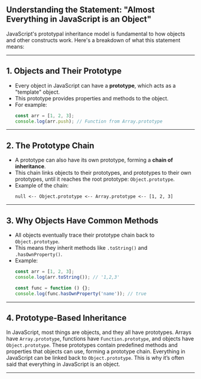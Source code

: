 ## Understanding the Statement: "Almost Everything in JavaScript is an Object"

JavaScript's prototypal inheritance model is fundamental to how objects and other constructs work. Here's a breakdown of what this statement means:

---

## **1. Objects and Their Prototype**
- Every object in JavaScript can have a **prototype**, which acts as a "template" object.
- This prototype provides properties and methods to the object.
- For example:
  ```javascript
  const arr = [1, 2, 3];
  console.log(arr.push); // Function from Array.prototype
  ```

---

## **2. The Prototype Chain**
- A prototype can also have its own prototype, forming a **chain of inheritance**.
- This chain links objects to their prototypes, and prototypes to their own prototypes, until it reaches the root prototype: `Object.prototype`.
- Example of the chain:
  ```
  null <-- Object.prototype <-- Array.prototype <-- [1, 2, 3]
  ```

---

## **3. Why Objects Have Common Methods**
- All objects eventually trace their prototype chain back to `Object.prototype`.
- This means they inherit methods like `.toString()` and `.hasOwnProperty()`.
- Example:
  ```javascript
  const arr = [1, 2, 3];
  console.log(arr.toString()); // '1,2,3'

  const func = function () {};
  console.log(func.hasOwnProperty('name')); // true
  ```

---

## **4. Prototype-Based Inheritance**
In JavaScript, most things are objects, and they all have prototypes. Arrays have `Array.prototype`, functions have `Function.prototype`, and objects have `Object.prototype`. These prototypes contain predefined methods and properties that objects can use, forming a prototype chain. Everything in JavaScript can be linked back to `Object.prototype`. This is why it’s often said that everything in JavaScript is an object.

---